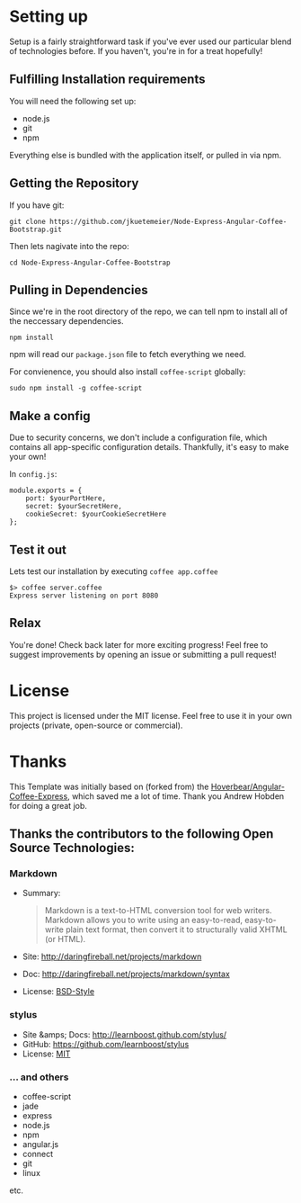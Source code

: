 # Setting up
Setup is a fairly straightforward task if you've ever used our particular blend of technologies before. If you haven't, you're in for a treat hopefully!

## Fulfilling Installation requirements
You will need the following set up:
* node.js
* git
* npm

Everything else is bundled with the application itself, or pulled in via npm.

## Getting the Repository
If you have git:

    git clone https://github.com/jkuetemeier/Node-Express-Angular-Coffee-Bootstrap.git

Then lets nagivate into the repo:

    cd Node-Express-Angular-Coffee-Bootstrap

## Pulling in Dependencies
Since we're in the root directory of the repo, we can tell npm to install all of the neccessary dependencies.

    npm install

npm will read our `package.json` file to fetch everything we need.

For convienence, you should also install `coffee-script` globally:

    sudo npm install -g coffee-script

## Make a config
Due to security concerns, we don't include a configuration file, which contains all app-specific configuration details.
Thankfully, it's easy to make your own!

In `config.js`:

    module.exports = {
		port: $yourPortHere,
    	secret: $yourSecretHere,
    	cookieSecret: $yourCookieSecretHere
    };

## Test it out
Lets test our installation by executing `coffee app.coffee`

    $> coffee server.coffee
    Express server listening on port 8080

## Relax
You're done! Check back later for more exciting progress! Feel free to suggest improvements by opening an issue or submitting a pull request!

# License
This project is licensed under the MIT license. Feel free to use it in your own projects (private, open-source or commercial).

# Thanks
This Template was initially based on (forked from) the [Hoverbear/Angular-Coffee-Express](https://github.com/Hoverbear/Angular-Coffee-Express),
which saved me a lot of time. Thank you Andrew Hobden for doing a great job.

## Thanks the contributors to the following Open Source Technologies:

### Markdown
* Summary:

  > Markdown is a text-to-HTML conversion tool for web writers.
  > Markdown allows you to write using an easy-to-read,
  > easy-to-write plain text format, then convert it to structurally valid XHTML (or HTML).
* Site: http://daringfireball.net/projects/markdown
* Doc: http://daringfireball.net/projects/markdown/syntax
* License: [BSD-Style](http://daringfireball.net/projects/markdown/license)

### stylus
* Site &amps; Docs: http://learnboost.github.com/stylus/
* GitHub: https://github.com/learnboost/stylus
* License: [MIT](https://github.com/LearnBoost/stylus/blob/master/LICENSE)

### ... and others

* coffee-script
* jade
* express
* node.js
* npm
* angular.js
* connect
* git
* linux

etc.
